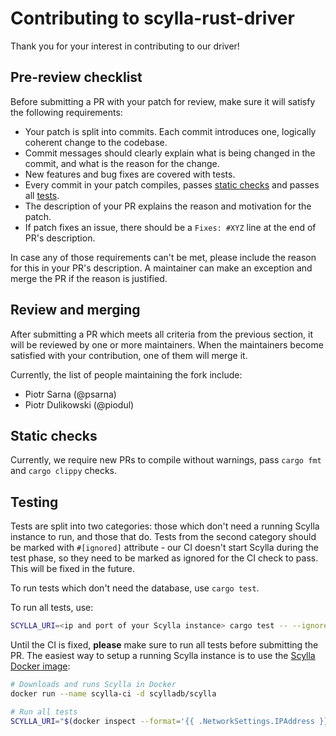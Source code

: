 # Contributing to scylla-rust-driver

Thank you for your interest in contributing to our driver!

## Pre-review checklist

Before submitting a PR with your patch for review, make sure it will satisfy the following requirements:

- Your patch is split into commits. Each commit introduces one, logically coherent change to the codebase.
- Commit messages should clearly explain what is being changed in the commit, and what is the reason for the change.
- New features and bug fixes are covered with tests.
- Every commit in your patch compiles, passes [static checks](#static-checks) and passes all [tests](#testing).
- The description of your PR explains the reason and motivation for the patch.
- If patch fixes an issue, there should be a `Fixes: #XYZ` line at the end of PR's description.

In case any of those requirements can't be met, please include the reason for this in your PR's description. A maintainer can make an exception and merge the PR if the reason is justified.

## Review and merging

After submitting a PR which meets all criteria from the previous section, it will be reviewed by one or more maintainers. When the maintainers become satisfied with your contribution, one of them will merge it.

Currently, the list of people maintaining the fork include:

- Piotr Sarna (@psarna)
- Piotr Dulikowski (@piodul)

## Static checks

Currently, we require new PRs to compile without warnings, pass `cargo fmt` and `cargo clippy` checks.

## Testing

Tests are split into two categories: those which don't need a running Scylla instance to run, and those that do. Tests from the second category should be marked with `#[ignored]` attribute - our CI doesn't start Scylla during the test phase, so they need to be marked as ignored for the CI check to pass. This will be fixed in the future.

To run tests which don't need the database, use `cargo test`.

To run all tests, use:

```bash
SCYLLA_URI=<ip and port of your Scylla instance> cargo test -- --ignored --test-threads=1
```

Until the CI is fixed, __please__ make sure to run all tests before submitting the PR. The easiest way to setup a running Scylla instance is to use the [Scylla Docker image](https://hub.docker.com/r/scylladb/scylla/):

```bash
# Downloads and runs Scylla in Docker
docker run --name scylla-ci -d scylladb/scylla

# Run all tests
SCYLLA_URI="$(docker inspect --format='{{ .NetworkSettings.IPAddress }}' scylla-ci):19042" cargo test -- --ignored --test-threads=1
```
